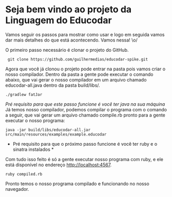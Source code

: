 # Seja bem vindo ao projeto da Linguagem do Educodar

Vamos seguir os passos para mostrar como usar e logo em seguida vamos dar mais detalhes do que está acontecendo. Vamos nessa! \o/

O primeiro passo necessário é clonar o projeto do GitHub.

```
 git clone https://github.com/guilhermedias/educodar-spike.git
```

Agora que você já clonou o projeto pode entrar na pasta pois vamos criar o nosso compilador. Dentro da pasta
a gente pode executar o comando abaixo, que vai gerar o nosso compilador em um arquivo chamado educodar-all.java
dentro da pasta build/libs/.

```
./gradlew fatJar
```

*Pré requisito para que este passo funcione é você ter java na sua máquina*
Já temos nosso compilador, podemos compilar o programa com o comando a seguir, que vai gerar um arquivo
chamado compile.rb pronto para a gente executar o nosso programa:

```
java -jar build/libs/educodar-all.jar src/main/resources/examples/example.educodar

```

* Pré requisito para que o próximo passo funcione é você ter ruby e o sinatra instalados *

Com tudo isso feito é só a gente executar nosso programa com ruby, e ele está disponível no endereço
[http://localhost:4567](http://localhost:4567).

```
ruby compiled.rb
```

Pronto temos o nosso programa compilado e funcionando no nosso navegador.
